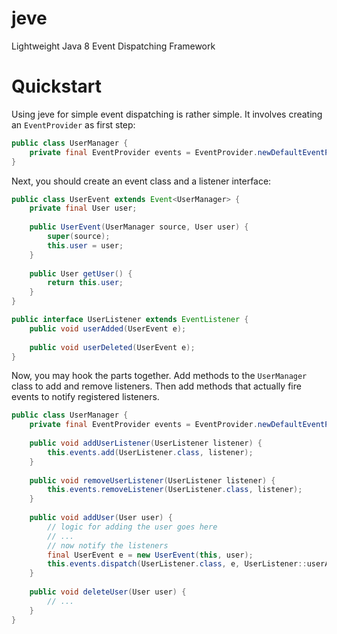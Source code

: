jeve
====

Lightweight Java 8 Event Dispatching Framework

# Quickstart
Using jeve for simple event dispatching is rather simple. It involves creating
an `EventProvider` as first step:

```java
public class UserManager {
    private final EventProvider events = EventProvider.newDefaultEventProvider();
}
```

Next, you should create an event class and a listener interface:

```java
public class UserEvent extends Event<UserManager> {
    private final User user;
    
    public UserEvent(UserManager source, User user) {
        super(source);
        this.user = user;
    }
    
    public User getUser() {
        return this.user;
    }
}
```

```java
public interface UserListener extends EventListener {
    public void userAdded(UserEvent e);
    
    public void userDeleted(UserEvent e);
}
```

Now, you may hook the parts together. Add methods to the `UserManager` class
to add and remove listeners. Then add methods that actually fire events to
notify registered listeners.

```java
public class UserManager {
    private final EventProvider events = EventProvider.newDefaultEventProvider();
    
    public void addUserListener(UserListener listener) {
        this.events.add(UserListener.class, listener);
    }
    
    public void removeUserListener(UserListener listener) {
        this.events.removeListener(UserListener.class, listener);
    }
    
    public void addUser(User user) {
        // logic for adding the user goes here
        // ...
        // now notify the listeners
        final UserEvent e = new UserEvent(this, user);
        this.events.dispatch(UserListener.class, e, UserListener::userAdded);
    }
    
    public void deleteUser(User user) {
        // ...
    }
}
```
